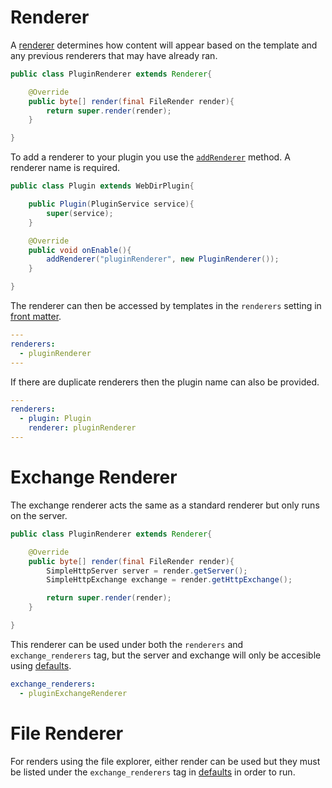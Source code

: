 # Renderer

A [renderer](https://docs.kttdevelopment.com/webdir/com/kttdevelopment/webdir/api/Renderer.html) determines how content will appear based on the template and any previous renderers that may have already ran.

```java
public class PluginRenderer extends Renderer{

    @Override
    public byte[] render(final FileRender render){
        return super.render(render);
    }

}
```

To add a renderer to your plugin you use the [`addRenderer`](https://docs.kttdevelopment.com/webdir/com/kttdevelopment/webdir/api/WebDirPlugin.html#addRenderer(java.lang.String,com.kttdevelopment.webdir.api.Renderer)) method. A renderer name is required.

```java
public class Plugin extends WebDirPlugin{

    public Plugin(PluginService service){
        super(service);
    }

    @Override
    public void onEnable(){
        addRenderer("pluginRenderer", new PluginRenderer());
    }

}
```
The renderer can then be accessed by templates in the `renderers` setting in [front matter](/webdir/front-matter).

```yml
---
renderers:
  - pluginRenderer
---
```

If there are duplicate renderers then the plugin name can also be provided.

```yml
---
renderers:
  - plugin: Plugin
    renderer: pluginRenderer
---
```

# Exchange Renderer

The exchange renderer acts the same as a standard renderer but only runs on the server.

```java
public class PluginRenderer extends Renderer{

    @Override
    public byte[] render(final FileRender render){
        SimpleHttpServer server = render.getServer();
        SimpleHttpExchange exchange = render.getHttpExchange();

        return super.render(render);
    }

}
```

This renderer can be used under both the `renderers` and `exchange_renderers` tag, but the server and exchange will only be accesible using [defaults](/webdir/defaults#defaults).
```yml
exchange_renderers:
  - pluginExchangeRenderer
```

# File Renderer

For renders using the file explorer, either render can be used but they must be listed under the `exchange_renderers` tag in [defaults](/webdir/defaults#file-defaults) in order to run.

